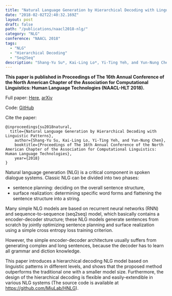 ```yaml
---
title: "Natural Language Generation by Hierarchical Decoding with Linguistic Patterns"
date: "2018-02-02T22:40:32.169Z"
layout: post
draft: false
path: "/publications/naacl2018-nlg/"
category: "NLG"
conference: "NAACL 2018"
tags:
  - "NLG"
  - "Hierarchical Decoding"
  - "Seq2Seq"
description: "Shang-Yu Su*, Kai-Ling Lo*, Yi-Ting Yeh, and Yun-Nung Chen (co-first author)"
---
```


<b>This paper is published in Proceedings of The 16th Annual Conference of the North American Chapter of the Association for Computational Linguistics: Human Language Technologies (NAACL-HLT 2018).</b>


Full paper:
<a href="./naacl-hlt-2018-nlg.pdf" target="_blank">Here</a>,
<a href="https://arxiv.org/abs/1808.02747" target="_blank">arXiv</a>

Code: 
<a href="https://github.com/MiuLab/HNLG" target="_blank">GitHub</a>

Cite the paper:
```
@inproceedings{su2018natural,
  title={Natural Language Generation by Hierarchical Decoding with Linguistic Patterns},
    author={Shang-Yu Su, Kai-Ling Lo, Yi-Ting Yeh, and Yun-Nung Chen},
    booktitle={Proceedings of The 16th Annual Conference of the North American Chapter of the Association for Computational Linguistics: Human Language Technologies},
    year={2018}
}
```
Natural language generation (NLG) is a critical component in spoken dialogue systems. 
Classic NLG can be divided into two phases: 
* sentence planning: deciding on the overall sentence structure, 
* surface realization: determining specific word forms and flattening the sentence structure into a string. 

Many simple NLG models are based on recurrent neural networks (RNN) and sequence-to-sequence (seq2seq) model, which basically contains a encoder-decoder structure; these NLG models generate sentences from scratch by jointly optimizing sentence planning and surface realization using a simple cross entropy loss training criterion.

However, the simple encoder-decoder architecture usually suffers from generating complex and long sentences, because the decoder has to learn all grammar and diction knowledge.

This paper introduces a hierarchical decoding NLG model based on linguistic patterns in different levels, and shows that the proposed method outperforms the traditional one with a smaller model size.
Furthermore, the design of the hierarchical decoding is flexible and easily-extendible in various NLG systems (The source code is available at https://github.com/MiuLab/HNLG).

